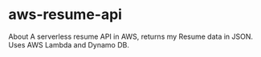 # aws-resume-api
About A serverless resume API in AWS, returns my Resume data in JSON. Uses AWS Lambda and Dynamo DB.

